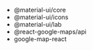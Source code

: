 - @material-ui/core
- @material-ui/icons
- @material-ui/lab
- @react-google-maps/api
- google-map-react
